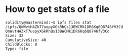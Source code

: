 # How to get stats of a file
```
solidity@mastermind:~$ ipfs files stat /ipfs/QmWvtHAZkT7uopyXGkRhQs13BWCMk1DR6Kq6Q8746fV3Cd
QmWvtHAZkT7uopyXGkRhQs13BWCMk1DR6Kq6Q8746fV3Cd
Size: 32
CumulativeSize: 40
ChildBlocks: 0
Type: file
```